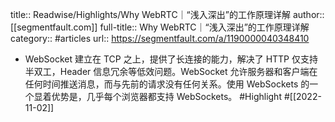 title:: Readwise/Highlights/Why WebRTC｜“浅入深出”的工作原理详解
author:: [[segmentfault.com]]
full-title:: Why WebRTC｜“浅入深出”的工作原理详解
category:: #articles
url:: https://segmentfault.com/a/1190000040348410

- WebSocket 建立在 TCP 之上，提供了长连接的能力，解决了 HTTP 仅支持半双工，Header 信息冗余等低效问题。WebSocket 允许服务器和客户端在任何时间推送消息，而与先前的请求没有任何关系。使用 WebSockets 的一个显着优势是，几乎每个浏览器都支持 WebSockets。 #Highlight #[[2022-11-02]]